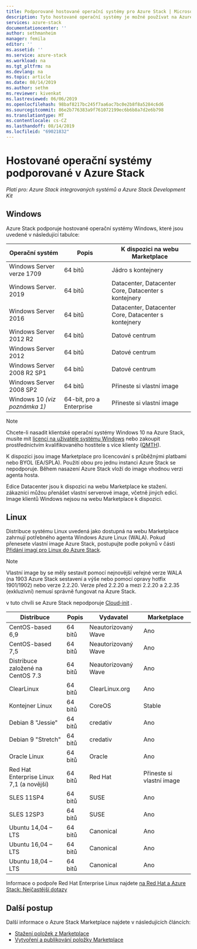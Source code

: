 ```yaml
---
title: Podporované hostované operační systémy pro Azure Stack | Microsoft Docs
description: Tyto hostované operační systémy je možné používat na Azure Stack.
services: azure-stack
documentationcenter: ''
author: sethmanheim
manager: femila
editor: ''
ms.assetid: ''
ms.service: azure-stack
ms.workload: na
ms.tgt_pltfrm: na
ms.devlang: na
ms.topic: article
ms.date: 08/14/2019
ms.author: sethm
ms.reviewer: kivenkat
ms.lastreviewed: 06/06/2019
ms.openlocfilehash: 98baf8217bc245f7aa6ac7bc0e2b8f8a5284c6d6
ms.sourcegitcommit: 86e2b776383a9f761072199ec6b6b8a7d2e6b798
ms.translationtype: MT
ms.contentlocale: cs-CZ
ms.lasthandoff: 08/14/2019
ms.locfileid: "69021832"
---
```

# <a name="guest-operating-systems-supported-on-azure-stack"></a>Hostované operační systémy podporované v Azure Stack

*Platí pro: Azure Stack integrovaných systémů a Azure Stack Development Kit*

## <a name="windows"></a>Windows

Azure Stack podporuje hostované operační systémy Windows, které jsou uvedené v následující tabulce:

| Operační systém | Popis | K dispozici na webu Marketplace |
| --- | --- | --- |
| Windows Server verze 1709 | 64 bitů | Jádro s kontejnery |
| Windows Server. 2019 | 64 bitů |  Datacenter, Datacenter Core, Datacenter s kontejnery |
| Windows Server 2016 | 64 bitů |  Datacenter, Datacenter Core, Datacenter s kontejnery |
| Windows Server 2012 R2 | 64 bitů |  Datové centrum |
| Windows Server 2012 | 64 bitů |  Datové centrum |
| Windows Server 2008 R2 SP1 | 64 bitů |  Datové centrum |
| Windows Server 2008 SP2 | 64 bitů |  Přineste si vlastní image |
| Windows 10 *(viz poznámka 1)* | 64-bit, pro a Enterprise | Přineste si vlastní image |

> [!NOTE]
> Chcete-li nasadit klientské operační systémy Windows 10 na Azure Stack, musíte mít [licenci na uživatele systému Windows](https://www.microsoft.com/Licensing/product-licensing/windows10.aspx) nebo zakoupit prostřednictvím kvalifikovaného hostitele s více klienty ([QMTH](https://www.microsoft.com/en-us/CloudandHosting/licensing_sca.aspx)).

K dispozici jsou image Marketplace pro licencování s průběžnými platbami nebo BYOL (EA/SPLA). Použití obou pro jednu instanci Azure Stack se nepodporuje. Během nasazení Azure Stack vloží do image vhodnou verzi agenta hosta.

Edice Datacenter jsou k dispozici na webu Marketplace ke stažení. zákazníci můžou přenášet vlastní serverové image, včetně jiných edicí. Image klientů Windows nejsou na webu Marketplace k dispozici.

## <a name="linux"></a>Linux

Distribuce systému Linux uvedená jako dostupná na webu Marketplace zahrnují potřebného agenta Windows Azure Linux (WALA). Pokud přenesete vlastní image Azure Stack, postupujte podle pokynů v části [Přidání imagí pro Linux do Azure Stack](azure-stack-linux.md).

> [!NOTE]
> Vlastní image by se měly sestavit pomocí nejnovější veřejné verze WALA (na 1903 Azure Stack sestavení a výše nebo pomocí opravy hotfix 1901/1902) nebo verze 2.2.20. Verze před 2.2.20 a mezi 2.2.20 a 2.2.35 (exkluzivní) nemusí správně fungovat na Azure Stack.
>
> v tuto chvíli se Azure Stack nepodporuje [Cloud-init](https://cloud-init.io/) .

| Distribuce | Popis | Vydavatel | Marketplace |
| --- | --- | --- | --- |
| CentOS-based 6,9 | 64 bitů | Neautorizovaný Wave | Ano |
| CentOS-based 7,5 | 64 bitů | Neautorizovaný Wave | Ano |
| Distribuce založené na CentOS 7.3 | 64 bitů | Neautorizovaný Wave | Ano |
| ClearLinux | 64 bitů | ClearLinux.org | Ano |
| Kontejner Linux |  64 bitů | CoreOS | Stable |
| Debian 8 "Jessie" | 64 bitů | credativ |  Ano |
| Debian 9 "Stretch" | 64 bitů | credativ | Ano |
| Oracle Linux | 64 bitů | Oracle | Ano |
| Red Hat Enterprise Linux 7,1 (a novější) | 64 bitů | Red Hat | Přineste si vlastní image |
| SLES 11SP4 | 64 bitů | SUSE | Ano |
| SLES 12SP3 | 64 bitů | SUSE | Ano |
| Ubuntu 14,04 – LTS | 64 bitů | Canonical | Ano |
| Ubuntu 16,04 – LTS | 64 bitů | Canonical | Ano |
| Ubuntu 18,04 – LTS | 64 bitů | Canonical | Ano |

Informace o podpoře Red Hat Enterprise Linux najdete [na Red Hat a Azure Stack: Nejčastější dotazy](https://access.redhat.com/articles/3413531)

## <a name="next-steps"></a>Další postup

Další informace o Azure Stack Marketplace najdete v následujících článcích:

- [Stažení položek z Marketplace](azure-stack-download-azure-marketplace-item.md)  
- [Vytvoření a publikování položky Marketplace](azure-stack-create-and-publish-marketplace-item.md)
